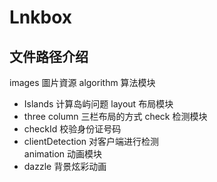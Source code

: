 Lnkbox
====
文件路径介绍
---
images 圖片資源
algorithm 算法模块
* Islands 计算岛屿问题
layout 布局模块
* three column 三栏布局的方式
check 检测模块
* checkId 校验身份证号码
* clientDetection 对客户端进行检测  
animation 动画模块
* dazzle 背景炫彩动画
